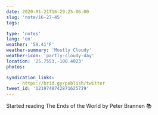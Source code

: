 ```yaml
---
date: 2020-01-21T16:29:25-06:00
slug: 'note/16-27-45'
tags:

type: 'notes'
lang: 'en'
weather: '59.41°F'
weather-summary: 'Mostly Cloudy'
weather-icon: 'partly-cloudy-day'
location: '25.7553,-100.4023'
photos:

syndication_links:
    - https://brid.gy/publish/twitter
tweet_id: '1219748742871625729'
---
```

Started reading The Ends of the World by Peter Brannen 📚